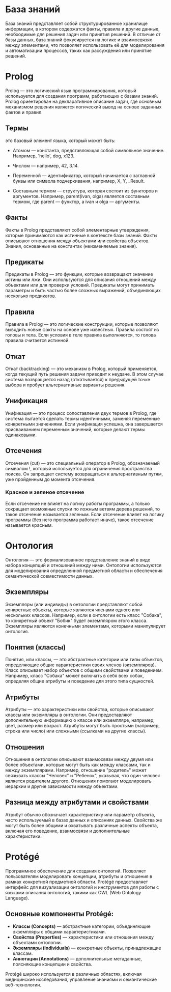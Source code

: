 # База знаний
База знаний представляет собой структурированное хранилище информации, в котором содержатся факты, правила и другие данные, необходимые для решения задач или принятия решений. В отличие от базы данных, база знаний фокусируется на логике и взаимосвязях между элементами, что позволяет использовать её для моделирования и автоматизации процессов, таких как рассуждения или принятие решений.


# Prolog
Prolog — это логический язык программирования, который используется для создания программ, работающих с базами знаний. Prolog ориентирован на декларативное описание задач, где основным механизмом решения является логический вывод на основе заданных фактов и правил.

## Термы
это базовый элемент языка, который может быть:

 - Атомом — константа, представляющая собой символьное значение. Например, 'hello', dog, x123.

 - Числом — например, 42, 3.14.
 
 - Переменной — идентификатор, который начинается с заглавной буквы или символа подчеркивания, например, X, Y, _Result.

 - Составным термом — структура, которая состоит из функторов и аргументов. Например, parent(ivan, olga) является составным термом, где parent — функтор, а ivan и olga — аргументы.

## Факты
Факты в Prolog представляют собой элементарные утверждения, которые принимаются как истинные в контексте базы знаний. Факты описывают отношения между объектами или свойства объектов. Знания, основанные на константах (неизменяемые знания).

## Предикаты
Предикаты в Prolog — это функции, которые возвращают значение истины или лжи. Они используются для описания отношений между объектами или для проверки условий. Предикаты могут принимать параметры и быть частью более сложных выражений, объединяющих несколько предикатов.

## Правила
Правила в Prolog — это логические конструкции, которые позволяют выводить новые факты на основе уже известных. Правила состоят из головы и тела. Если условия в теле правила выполняются, то голова правила считается истинной.

## Откат
Откат (backtracking) — это механизм в Prolog, который применяется, когда текущий путь решения задачи приводит к неудаче. В этом случае система возвращается назад (откатывается) к предыдущей точке выбора и пробует альтернативные варианты решения.

## Унификация
Унификация — это процесс сопоставления двух термов в Prolog, где система пытается сделать термы идентичными, заменяя переменные конкретными значениями. Если унификация успешна, она завершается присваиванием переменным значений, которые делают термы одинаковыми.

## Отсечения
Отсечения (cut) — это специальный оператор в Prolog, обозначаемый символом !, который используется для ограничения пространства поиска. Он запрещает систему возвращаться к альтернативным путям, уже пройденным до момента отсечения.

### Красное и зеленое отсечение
Если отсечение не влияет на логику работы программы, а только
сокращает возможные спуски по ложным ветвям дерева решений, то такое
отсечение называется зеленым. Если отсечение влияет на логику программы (без него программа работает иначе), такое отсечение называется красным.


# Онтология
Онтология — это формализованное представление знаний в виде набора концепций и отношений между ними. Онтологии используются для моделирования определенной предметной области и обеспечения семантической совместимости данных.

## Экземпляры
Экземпляры (или индивиды) в онтологии представляют собой конкретные объекты, которые являются членами одного или нескольких классов. Например, если в онтологии есть класс "Собака", то конкретный объект "Бобик" будет экземпляром этого класса. Экземпляры являются конечными элементами, которыми манипулирует онтология.

## Понятия (классы)
Понятия, или классы, — это абстрактные категории или типы объектов, определяющие общие характеристики своих членов (экземпляров). Класс описывает набор объектов с общими свойствами и поведением. Например, класс "Собака" может включать в себя всех собак, определяя общие атрибуты и поведение для этого типа сущностей.

## Атрибуты
Атрибуты — это характеристики или свойства, которые описывают классы или экземпляры в онтологии. Они предоставляют дополнительную информацию о классе или экземпляре, например, цвет, размер или возраст. Атрибуты могут быть простыми (например, строка или число) или сложными (ссылками на другие классы).

## Отношения
Отношения в онтологии описывают взаимосвязи между двумя или более объектами, которые могут быть как между классами, так и между экземплярами. Например, отношение "родитель" может связывать классы "Человек" и "Ребенок", указывая, что один человек является родителем другого. Отношения помогают моделировать иерархии и другие зависимости между объектами.

## Разница между атрибутами и свойствами
Атрибут обычно обозначает характеристику или параметр объекта, часто используемый в базах данных и описаниях данных. Свойства же могут быть более общими и охватывать различные аспекты объекта, включая его поведение, взаимосвязи и дополнительные характеристики.


# Protégé
Программное обеспечение для создания онтологий. Позволяет пользователям моделировать концепции, атрибуты и отношения в рамках конкретной предметной области. Protégé предоставляет интерфейс для визуализации онтологий и инструментов для работы с языками описания онтологий, такими как OWL (Web Ontology Language). 

## Основные компоненты Protégé:
- **Классы (Concepts)** — абстрактные категории, объединяющие экземпляры с общими характеристиками.
- **Свойства (Properties)** — характеристики или отношения между объектами онтологии.
- **Экземпляры (Individuals)** — конкретные объекты, принадлежащие классам.
- **Аннотации (Annotations)** — дополнительные метаданные, поясняющие концепции и свойства.

Protégé широко используется в различных областях, включая медицинские исследования, управление знаниями и семантические веб-технологии.


